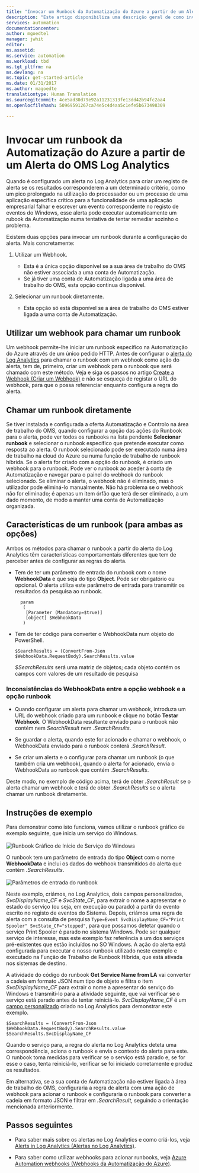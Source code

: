 ```yaml
---
title: "Invocar um Runbook da Automatização do Azure a partir de um Alerta do Log Analytics | Microsoft Docs"
description: "Este artigo disponibiliza uma descrição geral de como invocar um runbook da Automatização a partir de um alerta do Microsoft OMS Log Analytics."
services: automation
documentationcenter: 
author: mgoedtel
manager: jwhit
editor: 
ms.assetid: 
ms.service: automation
ms.workload: tbd
ms.tgt_pltfrm: na
ms.devlang: na
ms.topic: get-started-article
ms.date: 01/31/2017
ms.author: magoedte
translationtype: Human Translation
ms.sourcegitcommit: 4ce5ad30d79e92a11231313fe13dd42b94fc2aa4
ms.openlocfilehash: 50969591267ca74e5c4d4aa5c1efe5b673498309

---
```


# <a name="calling-an-azure-automation-runbook-from-an-oms-log-analytics-alert"></a>Invocar um runbook da Automatização do Azure a partir de um Alerta do OMS Log Analytics

Quando é configurado um alerta no Log Analytics para criar um registo de alerta se os resultados corresponderem a um determinado critério, como um pico prolongado na utilização do processador ou um processo de uma aplicação específica crítico para a funcionalidade de uma aplicação empresarial falhar e escrever um evento correspondente no registo de eventos do Windows, esse alerta pode executar automaticamente um rubook da Automatização numa tentativa de tentar remediar sozinho o problema.  

Existem duas opções para invocar um runbook durante a configuração do alerta.  Mais concretamente:

1. Utilizar um Webhook.
   * Esta é a única opção disponível se a sua área de trabalho do OMS não estiver associada a uma conta de Automatização.
   * Se já tiver uma conta de Automatização ligada a uma área de trabalho do OMS, esta opção continua disponível.  

2. Selecionar um runbook diretamente.
   * Esta opção só está disponível se a área de trabalho do OMS estiver ligada a uma conta de Automatização.  

## <a name="calling-a-runbook-using-a-webhook"></a>Utilizar um webhook para chamar um runbook

Um webhook permite-lhe iniciar um runbook específico na Automatização do Azure através de um único pedido HTTP.  Antes de configurar o [alerta do Log Analytics](../log-analytics/log-analytics-alerts.md#creating-an-alert-rule) para chamar o runbook com um webhook como ação do alerta, tem de, primeiro, criar um webhook para o runbook que será chamado com este método.  Veja e siga os passos no artigo [Create a Webhook (Criar um Webhook)](automation-webhooks.md#creating-a-webhook) e não se esqueça de registar o URL do webhook, para que o possa referenciar enquanto configura a regra do alerta.   

## <a name="calling-a-runbook-directly"></a>Chamar um runbook diretamente

Se tiver instalada e configurada a oferta Automatização e Controlo na área de trabalho do OMS, quando configurar a opção das ações do Runbook para o alerta, pode ver todos os runbooks na lista pendente **Selecionar runbook** e selecionar o runbook específico que pretende executar como resposta ao alerta.  O runbook selecionado pode ser executado numa área de trabalho na cloud do Azure ou numa função de trabalho de runbook híbrida.  Se o alerta for criado com a opção do runbook, é criado um webhook para o runbook.  Pode ver o runbook ao aceder à conta de Automatização e navegar para o painel do webhook do runbook selecionado.  Se eliminar o alerta, o webhook não é eliminado, mas o utilizador pode eliminá-lo manualmente.  Não há problema se o webhook não for eliminado; é apenas um item órfão que terá de ser eliminado, a um dado momento, de modo a manter uma conta de Automatização organizada.  

## <a name="characteristics-of-a-runbook-for-both-options"></a>Características de um runbook (para ambas as opções)

Ambos os métodos para chamar o runbook a partir do alerta do Log Analytics têm características comportamentais diferentes que tem de perceber antes de configurar as regras do alerta.  

* Tem de ter um parâmetro de entrada do runbook com o nome **WebhookData** e que seja do tipo **Object**.  Pode ser obrigatório ou opcional.  O alerta utiliza este parâmetro de entrada para transmitir os resultados da pesquisa ao runbook.

        param  
         (  
          [Parameter (Mandatory=$true)]  
          [object] $WebhookData  
         )
  
*  Tem de ter código para converter o WebhookData num objeto do PowerShell.

    `$SearchResults = (ConvertFrom-Json $WebhookData.RequestBody).SearchResults.value`

    *$SearchResults* será uma matriz de objetos; cada objeto contém os campos com valores de um resultado de pesquisa

### <a name="webhookdata-inconsistencies-between-the-webhook-option-and-runbook-option"></a>Inconsistências do WebhookData entre a opção webhook e a opção runbook 

* Quando configurar um alerta para chamar um webhook, introduza um URL do webhook criado para um runbook e clique no botão **Testar Webhook**.  O WebhookData resultante enviado para o runbook não contém nem *SearchResult* nem *.SearchResults*.

*  Se guardar o alerta, quando este for acionado e chamar o webhook, o WebhookData enviado para o runbook conterá *.SearchResult*.
* Se criar um alerta e o configurar para chamar um runbook (o que também cria um webhook), quando o alerta for acionado, envia o WebhookData ao runbook que contém *.SearchResults*.

Deste modo, no exemplo de código acima, terá de obter *.SearchResult* se o alerta chamar um webhook e terá de obter *.SearchResults* se o alerta chamar um runbook diretamente.

## <a name="example-walkthrough"></a>Instruções de exemplo 

Para demonstrar como isto funciona, vamos utilizar o runbook gráfico de exemplo seguinte, que inicia um serviço do Windows.<br><br> ![Runbook Gráfico de Início de Serviço do Windows](media/automation-invoke-runbook-from-omsla-alert/automation-runbook-restartservice.png)<br>

O runbook tem um parâmetro de entrada do tipo **Object** com o nome **WebhookData** e inclui os dados do webhook transmitidos do alerta que contém *.SearchResults*.<br><br> ![Parâmetros de entrada do runbook](media/automation-invoke-runbook-from-omsla-alert/automation-runbook-restartservice-inputparameter.png)<br>

Neste exemplo, criámos, no Log Analytics, dois campos personalizados, *SvcDisplayName_CF* e *SvcState_CF*, para extrair o nome a apresentar e o estado do serviço (ou seja, em execução ou parado) a partir do evento escrito no registo de eventos do Sistema.  Depois, criámos uma regra de alerta com a consulta de pesquisa `Type=Event SvcDisplayName_CF="Print Spooler" SvcState_CF="stopped"`, para que possamos detetar quando o serviço Print Spooler é parado no sistema Windows.  Pode ser qualquer serviço de interesse, mas este exemplo faz referência a um dos serviços pré-existentes que estão incluídos no SO Windows.  A ação do alerta está configurada para executar o nosso runbook utilizado neste exemplo e executado na Função de Trabalho de Runbook Híbrida, que está ativada nos sistemas de destino.   

A atividade do código do runbook **Get Service Name from LA** vai converter a cadeia em formato JSON num tipo de objeto e filtra o item *SvcDisplayName_CF* para extrair o nome a apresentar do serviço do Windows e transmiti-lo para a atividade seguinte, que vai verificar se o serviço está parado antes de tentar reiniciá-lo.  *SvcDisplayName_CF* é um [campo personalizado](../log-analytics/log-analytics-custom-fields.md) criado no Log Analytics para demonstrar este exemplo.

    $SearchResults = (ConvertFrom-Json $WebhookData.RequestBody).SearchResults.value
    $SearchResults.SvcDisplayName_CF  

Quando o serviço para, a regra do alerta no Log Analytics deteta uma correspondência, aciona o runbook e envia o contexto do alerta para este. O runbook toma medidas para verificar se o serviço está parado e, se for esse o caso, tenta reiniciá-lo, verificar se foi iniciado corretamente e produz os resultados.     

Em alternativa, se a sua conta de Automatização não estiver ligada à área de trabalho do OMS, configuraria a regra de alerta com uma ação de webhook para acionar o runbook e configuraria o runbook para converter a cadeia em formato JSON e filtrar em *.SearchResult*, seguindo a orientação mencionada anteriormente.    

## <a name="next-steps"></a>Passos seguintes

* Para saber mais sobre os alertas no Log Analytics e como criá-los, veja [Alerts in Log Analytics (Alertas no Log Analytics)](../log-analytics/log-analytics-alerts.md).

* Para saber como utilizar webhooks para acionar runbooks, veja [Azure Automation webhooks (Webhooks da Automatização do Azure)](automation-webhooks.md).



<!--HONumber=Feb17_HO2-->


